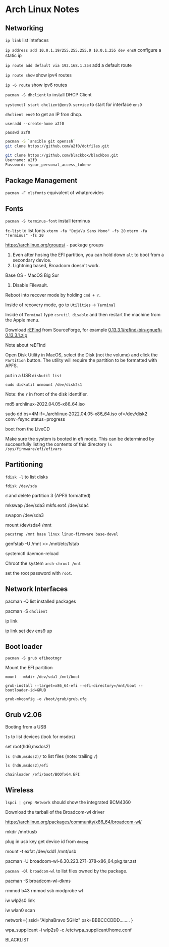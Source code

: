 # Arch Linux Notes

## Networking

`ip link` list intefaces

`ip address add 10.0.1.19/255.255.255.0 10.0.1.255 dev ens9` configure a static ip

`ip route add default via 192.168.1.254` add a default route

`ip route show` show ipv4 routes

`ip -6 route` show ipv6 routes

`pacman -S dhclient` to install DHCP Client

`systemctl start dhclient@ens9.service` to start for interface `ens9`

`dhclient ens9` to get an IP fron dhcp.

`useradd --create-home a2f0`

`passwd a2f0`

```bash
pacman -S `ansible git openssh`
git clone https://github.com/a2f0/dotfiles.git
```

```bash
git clone https://github.com/blackbox/blackbox.git
Username: a2f0 
Password: <your_personal_access_token>
```

## Package Management

`pacman -F xlsfonts` equivalent of whatprovides

## Fonts

`pacman -S terminus-font` install terminus

`fc-list` to list fonts
`xterm -fa "DejaVu Sans Mono" -fs 20`
`xterm -fa "Terminus" -fs 20`

https://archlinux.org/groups/ - package groups

1. Even after hosing the EFI partition, you can hold down `alt` to boot from a secondary device.
2. Lightning based, Broadcom doesn't work.

Base OS - MacOS Big Sur

1. Disable Filevault.

Reboot into recover mode by holding `cmd + r`.

Inside of recovery mode, go to `Utilities` -> `Terminal`

Inside of `Terminal` type `csrutil disable` and then restart the machine from the Apple menu.

Download [rEFInd](https://sourceforge.net/projects/refind/) from SourceForge, for example [0.13.3.1/refind-bin-gnuefi-0.13.3.1.zip](https://sourceforge.net/projects/refind/files/0.13.3.1/refind-bin-gnuefi-0.13.3.1.zip/download)

Note about reEFInd

Open Disk Utility in MacOS, select the Disk (not the volume) and click the `Partition` button.  The utility will require the partition to be formatted with APFS.

put in a USB    `diskutil list`

`sudo diskutil unmount /dev/disk2s1`

Note: the `r` in front of the disk identifier.

md5 archlinux-2022.04.05-x86_64.iso

sudo dd bs=4M if=./archlinux-2022.04.05-x86_64.iso of=/dev/disk2 conv=fsync status=progress

boot from the LiveCD

Make sure the system is booted in efi mode. This can be determined by successfully listing the contents of this directory `ls /sys/firmware/efi/efivars`

## Partitioning

`fdisk -l` to list disks

`fdisk /dev/sda`

`d` and delete partition 3 (APFS formatted)

mkswap /dev/sda3
mkfs.ext4 /dev/sda4

swapon /dev/sda3

mount /dev/sda4 /mnt

`pacstrap /mnt base linux linux-firmware base-devel`

genfstab -U /mnt >> /mnt/etc/fstab

systemctl daemon-reload

Chroot the system `arch-chroot /mnt`

set the root password with `root`.

## Network Interfaces

pacman -Q list installed packages

pacman -S `dhclient`

ip link

ip link set dev ens9 up

## Boot loader

`pacman -S grub efibootmgr`

Mount the EFI partition

`mount --mkdir /dev/sda1 /mnt/boot`

`grub-install --target=x86_64-efi --efi-directory=/mnt/boot --bootloader-id=GRUB`

`grub-mkconfig -o /boot/grub/grub.cfg`

## Grub v2.06

Booting from a USB

`ls` to list devices (look for msdos)

set root(hd6,msdos2)

`ls (hd6,msdos2)/` to list files (note: trailing `/`)

`ls (hd6,msdos2)/efi`

`chainloader /efi/boot/BOOTx64.EFI`

## Wireless

`lspci | grep Network` should show the integrated BCM4360

Download the tarball of the Broadcom-wl driver

https://archlinux.org/packages/community/x86_64/broadcom-wl/

mkdir /mnt/usb

plug in usb key get device id from `dmesg`

mount -t exfat /dev/sdd1 /mnt/usb

pacman -U broadcom-wl-6.30.223.271-378-x86_64.pkg.tar.zst

`pacman -Ql broadcom-wl` to list files owned by the package.

pacman -S broadcom-wl-dkms

rmmod b43
rmmod ssb
modprobe wl

iw wlp2s0 link

iw wlan0 scan

network={
    ssid="AlphaBravo 5GHz"
    psk=BBBCCCDDD........
}

wpa_supplicant -i wlp2s0 -c /etc/wpa_supplicant/home.conf 

BLACKLIST
